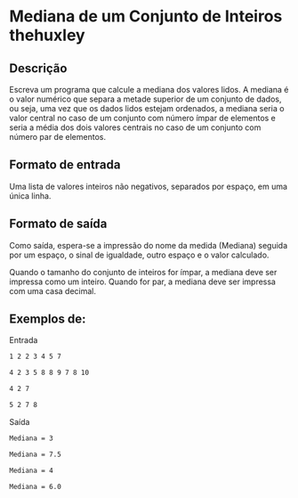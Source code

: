 # Mediana de um Conjunto de Inteiros thehuxley

## Descrição
Escreva um programa que calcule a mediana dos valores lidos. A mediana é o valor numérico que separa a metade superior de um conjunto de dados, ou seja, uma vez que os dados lidos estejam ordenados, a mediana seria o valor central no caso de um conjunto com número ímpar de elementos e seria a média dos dois valores centrais no caso de um conjunto com número par de elementos.
## Formato de entrada
Uma lista de valores inteiros não negativos, separados por espaço, em uma única linha.
## Formato de saída
Como saída, espera-se a impressão do nome da medida (Mediana) seguida por um espaço, o sinal de igualdade, outro espaço e o valor calculado.

Quando o tamanho do conjunto de inteiros for ímpar, a mediana deve ser impressa como um inteiro. Quando for par, a mediana deve ser impressa com uma casa decimal.

## Exemplos de:
Entrada
```txt
1 2 2 3 4 5 7
```
```txt
4 2 3 5 8 8 9 7 8 10
```
```txt
4 2 7
```
```txt
5 2 7 8
```

Saída
```txt
Mediana = 3
```
```txt
Mediana = 7.5
```
```txt
Mediana = 4
```
```txt
Mediana = 6.0
```
